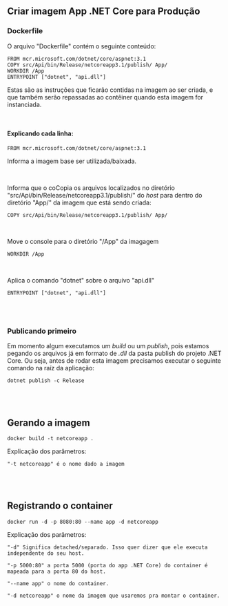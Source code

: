 ## Criar imagem App .NET Core para Produção

### Dockerfile

O arquivo "Dockerfile" contém o seguinte conteúdo:

```
FROM mcr.microsoft.com/dotnet/core/aspnet:3.1
COPY src/Api/bin/Release/netcoreapp3.1/publish/ App/
WORKDIR /App
ENTRYPOINT ["dotnet", "api.dll"]
``` 
Estas são as instruções que ficarão contidas na imagem ao ser criada, e que também serão repassadas ao contêiner quando esta imagem for instanciada.

<br>

#### Explicando cada linha:
```
FROM mcr.microsoft.com/dotnet/core/aspnet:3.1
``` 
Informa a imagem base ser utilizada/baixada.

<br>

Informa que o coCopia os arquivos localizados no diretório "src/Api/bin/Release/netcoreapp3.1/publish/" do _host_ para dentro do diretório "App/" da imagem que está sendo criada:
```
COPY src/Api/bin/Release/netcoreapp3.1/publish/ App/
``` 

<br>

Move o console para o diretório "/App" da imagagem
```
WORKDIR /App
``` 

<br>

Aplica o comando "dotnet" sobre o arquivo "api.dll"
```
ENTRYPOINT ["dotnet", "api.dll"]
``` 

<br>
<br>

### Publicando primeiro
Em momento algum executamos um _build_ ou um _publish_, pois estamos pegando os arquivos já em formato de _.dll_ da pasta publish do projeto .NET Core. Ou seja, antes de rodar esta imagem precisamos executar o seguinte comando na raíz da aplicação:

```
dotnet publish -c Release
```

<br>
<br>


## Gerando a imagem
```
docker build -t netcoreapp .
```

Explicação dos parâmetros:
```
"-t netcoreapp" é o nome dado a imagem
```

<br>
<br>


## Registrando o container
```
docker run -d -p 8080:80 --name app -d netcoreapp
```

Explicação dos parâmetros:

```
"-d" Significa detached/separado. Isso quer dizer que ele executa independente do seu host.

"-p 5000:80" a porta 5000 (porta do app .NET Core) do container é mapeada para a porta 80 do host.

"--name app" o nome do container.

"-d netcoreapp" o nome da imagem que usaremos pra montar o container.
```

